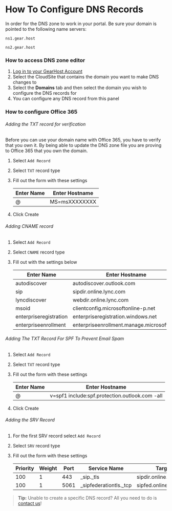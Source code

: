 # How To Configure DNS Records
In order for the DNS zone to work in your portal. Be sure your domain is pointed to the following name servers:

`ns1.gear.host`

`ns2.gear.host`

### How to access DNS zone editor
1. [Log in to your GearHost Account](https://my.gearhost.com/Account/Login)
2. Select the CloudSite that contains the domain you want to make DNS changes to
3. Select the **Domains** tab and then select the domain you wish to configure the DNS records for
4. You can configure any DNS record from this panel

### How to configure Office 365

###### Adding the TXT record for verification
Before you can use your domain name with Office 365, you have to verify that you own it. By being able to update the DNS zone file you are proving to Office 365 that you own the domain.

1. Select `Add Record`
2. Select `TXT` record type
3. Fill out the form with these settings
 
    | Enter Name  | Enter Hostname 
    | ------------- | ------------- 
    | @ | MS=msXXXXXXXX 
4. Click Create



###### Adding CNAME record
1. Select `Add Record`
2. Select `CNAME` record type
3. Fill out with the settings below

    | Enter Name  | Enter Hostname 
    | ------------- | ------------- 
    | autodiscover | autodiscover.outlook.com 
    | sip  | sipdir.online.lync.com  
    | lyncdiscover  | webdir.online.lync.com  
    | msoid  | clientconfig.microsoftonline-p.net  
    | enterpriseregistration | enterpriseregistration.windows.net
    | enterpriseenrollment | enterpriseenrollment.manage.microsoft.com

###### Adding The TXT Record For SPF To Prevent Email Spam
1. Select `Add Record`
2. Select `TXT` record type
3. Fill out the form with these settings

	| Enter Name  | Enter Hostname 
    | ------------- | ------------- 
    | @ | v=spf1 include:spf.protection.outlook.com -all 
4. Click Create

###### Adding the SRV Record

1. For the first SRV record select `Add Record`
2. Select `SRV` record type
3. Fill out the form with these settings

	| Priority  | Weight | Port  | Service Name  | Target
    | ------------- | ------------- | ------------- | ------------- | ------------- 
    | 100 | 1 | 443 | _sip._tls | sipdir.online.lync.com
    | 100 | 1 | 5061 | _sipfederationtls._tcp | sipfed.online.lync.com


>**Tip:** Unable to create a specific DNS record? All you need to do is [contact us](https://www.gearhost.com/documentation/how-to-open-a-support-ticket)!
